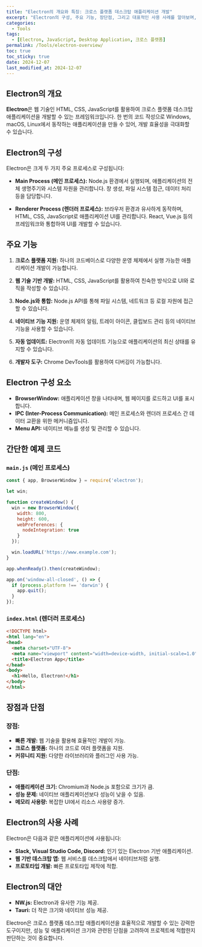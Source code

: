 ```yaml
---
title: "Electron의 개요와 특징: 크로스 플랫폼 데스크탑 애플리케이션 개발"
excerpt: "Electron의 구성, 주요 기능, 장단점, 그리고 대표적인 사용 사례를 알아보며, 웹 기술을 활용한 데스크탑 애플리케이션 개발의 가능성을 탐구합니다."
categories:
  - Tools
tags:
  - [Electron, JavaScript, Desktop Application, 크로스 플랫폼]
permalink: /Tools/electron-overview/
toc: true
toc_sticky: true
date: 2024-12-07
last_modified_at: 2024-12-07
---
```


## Electron의 개요

**Electron**은 웹 기술인 HTML, CSS, JavaScript를 활용하여 크로스 플랫폼 데스크탑 애플리케이션을 개발할 수 있는 프레임워크입니다. 한 번의 코드 작성으로 Windows, macOS, Linux에서 동작하는 애플리케이션을 만들 수 있어, 개발 효율성을 극대화할 수 있습니다.

## Electron의 구성

Electron은 크게 두 가지 주요 프로세스로 구성됩니다:

- **Main Process (메인 프로세스):**
  Node.js 환경에서 실행되며, 애플리케이션의 전체 생명주기와 시스템 자원을 관리합니다. 창 생성, 파일 시스템 접근, 데이터 처리 등을 담당합니다.

- **Renderer Process (렌더러 프로세스):**
  브라우저 환경과 유사하게 동작하며, HTML, CSS, JavaScript로 애플리케이션 UI를 관리합니다. React, Vue.js 등의 프레임워크와 통합하여 UI를 개발할 수 있습니다.

## 주요 기능

1. **크로스 플랫폼 지원:**
   하나의 코드베이스로 다양한 운영 체제에서 실행 가능한 애플리케이션 개발이 가능합니다.

2. **웹 기술 기반 개발:**
   HTML, CSS, JavaScript를 활용하여 친숙한 방식으로 UI와 로직을 작성할 수 있습니다.

3. **Node.js와 통합:**
   Node.js API를 통해 파일 시스템, 네트워크 등 로컬 자원에 접근할 수 있습니다.

4. **네이티브 기능 지원:**
   운영 체제의 알림, 트레이 아이콘, 클립보드 관리 등의 네이티브 기능을 사용할 수 있습니다.

5. **자동 업데이트:**
   Electron의 자동 업데이트 기능으로 애플리케이션의 최신 상태를 유지할 수 있습니다.

6. **개발자 도구:**
   Chrome DevTools를 활용하여 디버깅이 가능합니다.

## Electron 구성 요소

- **BrowserWindow:** 애플리케이션 창을 나타내며, 웹 페이지를 로드하고 UI를 표시합니다.
- **IPC (Inter-Process Communication):** 메인 프로세스와 렌더러 프로세스 간 데이터 교환을 위한 메커니즘입니다.
- **Menu API:** 네이티브 메뉴를 생성 및 관리할 수 있습니다.

## 간단한 예제 코드

### `main.js` (메인 프로세스)

```javascript
const { app, BrowserWindow } = require('electron');

let win;

function createWindow() {
  win = new BrowserWindow({
    width: 800,
    height: 600,
    webPreferences: {
      nodeIntegration: true
    }
  });

  win.loadURL('https://www.example.com');
}

app.whenReady().then(createWindow);

app.on('window-all-closed', () => {
  if (process.platform !== 'darwin') {
    app.quit();
  }
});
```

### `index.html` (렌더러 프로세스)

```html
<!DOCTYPE html>
<html lang="en">
<head>
  <meta charset="UTF-8">
  <meta name="viewport" content="width=device-width, initial-scale=1.0">
  <title>Electron App</title>
</head>
<body>
  <h1>Hello, Electron!</h1>
</body>
</html>
```

## 장점과 단점

### 장점:
- **빠른 개발:** 웹 기술을 활용해 효율적인 개발이 가능.
- **크로스 플랫폼:** 하나의 코드로 여러 플랫폼을 지원.
- **커뮤니티 지원:** 다양한 라이브러리와 플러그인 사용 가능.

### 단점:
- **애플리케이션 크기:** Chromium과 Node.js 포함으로 크기가 큼.
- **성능 문제:** 네이티브 애플리케이션보다 성능이 낮을 수 있음.
- **메모리 사용량:** 복잡한 UI에서 리소스 사용량 증가.

## Electron의 사용 사례

Electron은 다음과 같은 애플리케이션에 사용됩니다:
- **Slack, Visual Studio Code, Discord:** 인기 있는 Electron 기반 애플리케이션.
- **웹 기반 데스크탑 앱:** 웹 서비스를 데스크탑에서 네이티브처럼 실행.
- **프로토타입 개발:** 빠른 프로토타입 제작에 적합.

## Electron의 대안

- **NW.js:** Electron과 유사한 기능 제공.
- **Tauri:** 더 작은 크기와 네이티브 성능 제공.

Electron은 크로스 플랫폼 데스크탑 애플리케이션을 효율적으로 개발할 수 있는 강력한 도구이지만, 성능 및 애플리케이션 크기와 관련된 단점을 고려하여 프로젝트에 적합한지 판단하는 것이 중요합니다.
